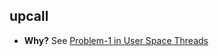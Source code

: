 ## upcall
- **Why?** See [Problem-1 in User Space Threads](/cpu_memory_thread_process/threads/UserSpace_KernelSpace_Threads/README.md)
